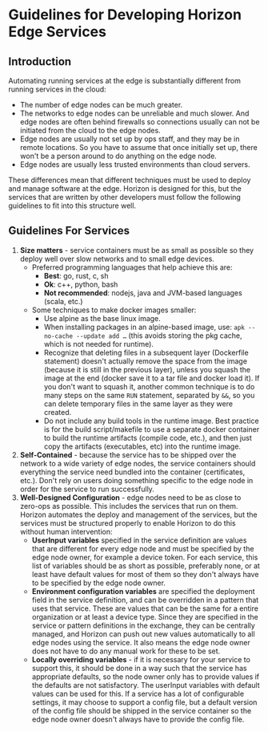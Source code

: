 # Guidelines for Developing Horizon Edge Services

## Introduction

Automating running services at the edge is substantially different from running services in the cloud:
* The number of edge nodes can be much greater.
* The networks to edge nodes can be unreliable and much slower. And edge nodes are often behind firewalls so connections usually can not be initiated from the cloud to the edge nodes.
* Edge nodes are usually not set up by ops staff, and they may be in remote locations. So you have to assume that once initially set up, there won't be a person around to do anything on the edge node.
* Edge nodes are usually less trusted environments than cloud servers.

These differences mean that different techniques must be used to deploy and manage software at the edge. Horizon is designed for this, but the services that are written by other developers must follow the following guidelines to fit into this structure well.

## Guidelines For Services

1. **Size matters** - service containers must be as small as possible so they deploy well over slow networks and to small edge devices.
    * Preferred programming languages that help achieve this are:
        * **Best**: go, rust, c, sh
        * **Ok**: c++, python, bash
        * **Not recommended**: nodejs, java and JVM-based languages (scala, etc.)
	* Some techniques to make docker images smaller:
        * Use alpine as the base linux image.
        * When installing packages in an alpine-based image, use: `apk --no-cache --update add …` (this avoids storing the pkg cache, which is not needed for runtime).
        * Recognize that deleting files in a subsequent layer (Dockerfile statement) doesn't actually remove the space from the image (because it is still in the previous layer), unless you squash the image at the end (docker save it to a tar file and docker load it). If you don't want to squash it, another common technique is to do many steps on the same `RUN` statement, separated by `&&`, so you can delete temporary files in the same layer as they were created.
        * Do not include any build tools in the runtime image. Best practice is for the build script/makefile to use a separate docker container to build the runtime artifacts (compile code, etc.), and then just copy the artifacts (executables, etc) into the runtime image.
1. **Self-Contained** - because the service has to be shipped over the network to a wide variety of edge nodes, the service containers should everything the service need bundled into the container (certificates, etc.). Don't rely on users doing something specific to the edge node in order for the service to run successfully.
1. **Well-Designed Configuration** - edge nodes need to be as close to zero-ops as possible. This includes the services that run on them. Horizon automates the deploy and management of the services, but the services must be structured properly to enable Horizon to do this without human intervention:
    * **UserInput variables** specified in the service definition are values that are different for every edge node and must be specified by the edge node owner, for example a device token. For each service, this list of variables should be as short as possible, preferably none, or at least have default values for most of them so they don't always have to be specified by the edge node owner.
    * **Environment configuration variables** are specified the deployment field in the service definition, and can be overridden in a pattern that uses that service. These are values that can be the same for a entire organization or at least a device type. Since they are specified in the service or pattern definitions in the exchange, they can be centrally managed, and Horizon can push out new values automatically to all edge nodes using the service. It also means the edge node owner does not have to do any manual work for these to be set.
    * **Locally overriding variables** - if it is necessary for your service to support this, it should be done in a way such that the service has appropriate defaults, so the node owner only has to provide values if the defaults are not satisfactory. The userInput variables with default values can be used for this. If a service has a lot of configurable settings, it may choose to support a config file, but a default version of the config file should be shipped in the service container so the edge node owner doesn't always have to provide the config file.

